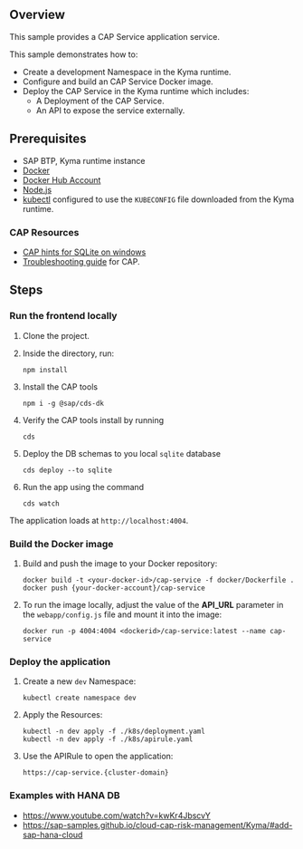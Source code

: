 ## Overview

This sample provides a CAP Service application service.

This sample demonstrates how to:

- Create a development Namespace in the Kyma runtime.
- Configure and build an CAP Service Docker image.
- Deploy the CAP Service in the Kyma runtime which includes:
  - A Deployment of the CAP Service.
  - An API to expose the service externally.

## Prerequisites

- SAP BTP, Kyma runtime instance
- [Docker](https://www.docker.com/)
- [Docker Hub Account](https://hub.docker.com/signup)
- [Node.js](https://nodejs.org/en/)
- [kubectl](https://kubernetes.io/docs/tasks/tools/install-kubectl/) configured to use the `KUBECONFIG` file downloaded from the Kyma runtime.

### CAP Resources

- [CAP hints for SQLite on windows](https://cap.cloud.sap/docs/resources/troubleshooting#how-do-i-install-sqlite-on-windows)
- [Troubleshooting guide](https://cap.cloud.sap/docs/resources/troubleshooting#npm-installation) for CAP.

## Steps

### Run the frontend locally

1. Clone the project.

2. Inside the directory, run:

    ```shell
    npm install
    ```

3. Install the CAP tools

    ```shell
    npm i -g @sap/cds-dk
    ```

4. Verify the CAP tools install by running

    ```shell
    cds
    ```

5. Deploy the DB schemas to you local `sqlite` database

    ```shell
    cds deploy --to sqlite
    ```

6. Run the app using the command

    ```shell
    cds watch
    ```

The application loads at `http://localhost:4004`.

### Build the Docker image

1. Build and push the image to your Docker repository:

    ```shell
    docker build -t <your-docker-id>/cap-service -f docker/Dockerfile .
    docker push {your-docker-account}/cap-service
    ```

2. To run the image locally, adjust the value of the **API_URL** parameter in the `webapp/config.js` file and mount it into the image:

    ```shell
    docker run -p 4004:4004 <dockerid>/cap-service:latest --name cap-service
    ```

### Deploy the application

1. Create a new `dev` Namespace:

    ```shell
    kubectl create namespace dev
    ```

2. Apply the Resources:

    ```shell
    kubectl -n dev apply -f ./k8s/deployment.yaml
    kubectl -n dev apply -f ./k8s/apirule.yaml
    ```

3. Use the APIRule to open the application:

    ```shell
    https://cap-service.{cluster-domain}
    ```

### Examples with HANA DB

- <https://www.youtube.com/watch?v=kwKr4JbscvY>
- <https://sap-samples.github.io/cloud-cap-risk-management/Kyma/#add-sap-hana-cloud>
